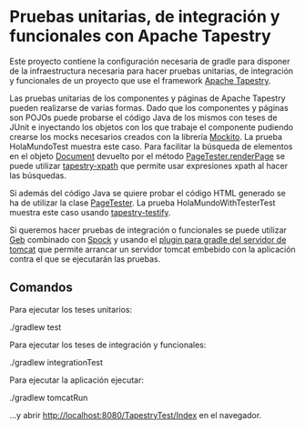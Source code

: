 # Pruebas unitarias, de integración y funcionales con Apache Tapestry

Este proyecto contiene la configuración necesaria de gradle para disponer de la infraestructura
necesaria para hacer pruebas unitarias, de integración y funcionales de un proyecto que use el
framework [Apache Tapestry](http://tapestry.apache.org/).

Las pruebas unitarias de los componentes y páginas de Apache Tapestry pueden realizarse de varias
formas. Dado que los componentes y páginas son POJOs puede probarse el código Java de los mismos
con teses de JUnit e inyectando los objetos con los que trabaje el componente pudiendo crearse los
mocks necesarios creados con la librería [Mockito](https://code.google.com/p/mockito/). La prueba
HolaMundoTest muestra este caso. Para facilitar la búsqueda de elementos en el objeto 
[Document](http://tapestry.apache.org/current/apidocs/org/apache/tapestry5/dom/Document.html) devuelto
por el método [PageTester.renderPage](http://tapestry.apache.org/current/apidocs/org/apache/tapestry5/test/PageTester.html#renderPage(java.lang.String))
se puede utilizar [tapestry-xpath](http://tapestryxpath.sourceforge.net/) que permite usar 
expresiones xpath al hacer las búsquedas.

Si además del código Java se quiere probar el código HTML generado se ha de utilizar la clase
[PageTester](http://tapestry.apache.org/current/apidocs/org/apache/tapestry5/test/PageTester.html).
La prueba HolaMundoWithTesterTest muestra este caso usando
[tapestry-testify](http://tapestrytestify.sourceforge.net/).

Si queremos hacer pruebas de integración o funcionales se puede utilizar
[Geb](http://www.gebish.org/testing) combinado con [Spock](https://code.google.com/p/spock/)
y usando el [plugin para gradle del servidor de tomcat](https://github.com/bmuschko/gradle-tomcat-plugin)
que permite arrancar un servidor tomcat embebido con la aplicación contra el que se
ejecutarán las pruebas.

## Comandos

Para ejecutar los teses unitarios:

./gradlew test

Para ejecutar los teses de integración y funcionales:

./gradlew integrationTest

Para ejecutar la aplicación ejecutar:

./gradlew tomcatRun

...y abrir [http://localhost:8080/TapestryTest/Index](http://localhost:8080/TapestryTest/Index)
en el navegador.